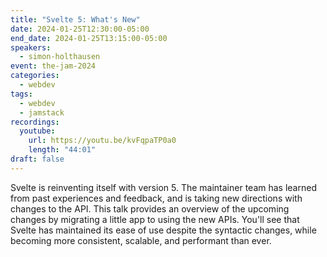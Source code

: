 ```yaml
---
title: "Svelte 5: What's New"
date: 2024-01-25T12:30:00-05:00
end_date: 2024-01-25T13:15:00-05:00
speakers:
  - simon-holthausen
event: the-jam-2024
categories:
  - webdev
tags:
  - webdev
  - jamstack
recordings:
  youtube:
    url: https://youtu.be/kvFqpaTP0a0
    length: "44:01"
draft: false
---
```


Svelte is reinventing itself with version 5. The maintainer team has learned from past experiences and feedback, and is taking new directions with changes to the API. This talk provides an overview of the upcoming changes by migrating a little app to using the new APIs. You'll see that Svelte has maintained its ease of use despite the syntactic changes, while becoming more consistent, scalable, and performant than ever.